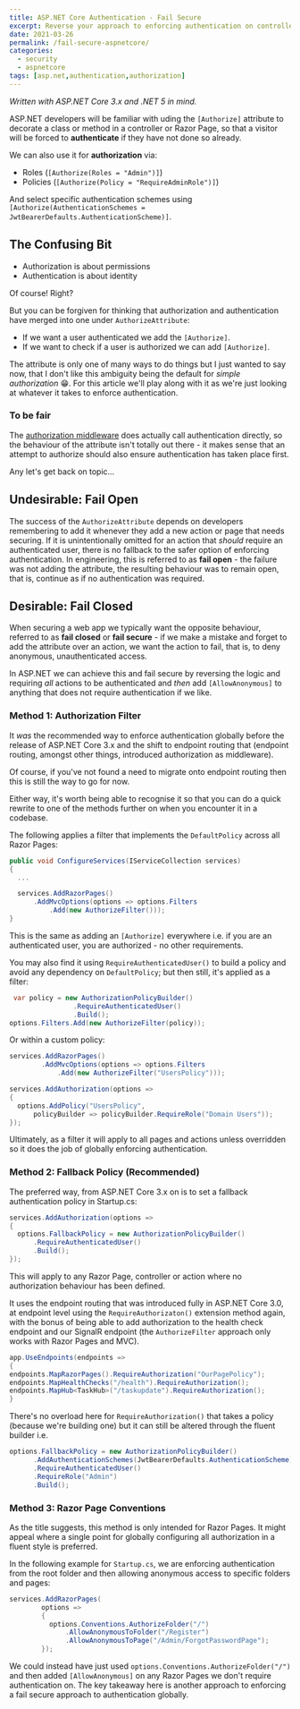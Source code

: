 ```yaml
---
title: ASP.NET Core Authentication - Fail Secure
excerpt: Reverse your approach to enforcing authentication on controllers and Razor Pages with global settings.
date: 2021-03-26
permalink: /fail-secure-aspnetcore/
categories:
  - security
  - aspnetcore
tags: [asp.net,authentication,authorization]
---
```


*Written with ASP.NET Core 3.x and .NET 5 in mind.*

ASP.NET developers will be familiar with uding the `[Authorize]` attribute to decorate a class or method in a controller or Razor Page, so that a visitor will be forced to **authenticate** if they have not done so already.

We can also use it for **authorization** via:

* Roles (`[Authorize(Roles = "Admin")]`)
* Policies (`[Authorize(Policy = "RequireAdminRole")]`)

And select specific authentication schemes using `[Authorize(AuthenticationSchemes = JwtBearerDefaults.AuthenticationScheme)]`.

## The Confusing Bit

* Authorization is about permissions
* Authentication is about identity

Of course! Right?

But you can be forgiven for thinking that authorization and authentication have merged into one under `AuthorizeAttribute`:

* If we want a user authenticated we add the `[Authorize]`.
* If we want to check if a user is authorized we can add  `[Authorize]`.
  
The attribute is only one of many ways to do things but I just wanted to say now, that I don't like this ambiguity being the default for *simple authorization* 😁. For this article we'll play along with it as we're just looking at whatever it takes to enforce authentication.

### To be fair

The [authorization middleware](https://github.com/dotnet/aspnetcore/blob/7e145b1132ebe0bf85765f5ef96d337ff2d790e2/src/Security/Authorization/Policy/src/AuthorizationMiddleware.cs#L70) does actually call authentication directly, so the behaviour of the attribute isn't totally out there - it makes sense that an attempt to authorize should also ensure authentication has taken place first.

Any let's get back on topic...

## Undesirable: Fail Open

The success of the `AuthorizeAttribute` depends on developers remembering to add it whenever they add a new action or page that needs securing. If it is unintentionally omitted for an action that *should* require an authenticated user, there is no fallback to the safer option of enforcing authentication. In engineering, this is referred to as **fail open** - the failure was not adding the attribute, the resulting behaviour was to remain open, that is, continue as if no authentication was required.

## Desirable: Fail Closed

When securing a web app we typically want the opposite behaviour, referred to as **fail closed** or **fail secure** - if we make a mistake and forget to add the attribute over an action, we want the action to fail, that is, to deny anonymous, unauthenticated access.

In ASP.NET we can achieve this and fail secure by reversing the logic and requiring *all* actions to be authenticated and *then* add `[AllowAnonymous]` to anything that does not require authentication if we like.

### Method 1: Authorization Filter

It *was* the recommended way to enforce authentication globally before the release of ASP.NET Core 3.x and the shift to endpoint routing that (endpoint routing, amongst other things, introduced authorization as middleware).

Of course, if you've not found a need to migrate onto endpoint routing then this is still the way to go for now.

Either way, it's  worth being able to recognise it so that you can do a quick rewrite to one of the methods further on when you encounter it in a codebase.

The following applies a filter that implements the `DefaultPolicy` across all Razor Pages:

<!-- TODO
https://github.com/dotnet/aspnetcore/blob/c925f99cddac0df90ed0bc4a07ecda6b054a0b02/src/Mvc/Mvc.Core/src/Authorization/AuthorizeFilter.cs#L156
 -->

```csharp
public void ConfigureServices(IServiceCollection services)
{
  ...

  services.AddRazorPages()
      .AddMvcOptions(options => options.Filters
          .Add(new AuthorizeFilter()));
}
```

This is the same as adding an `[Authorize]` everywhere i.e. if you are an authenticated user, you are authorized - no other requirements.

You may also find it using `RequireAuthenticatedUser()` to build a policy and avoid any dependency on `DefaultPolicy`; but then still, it's applied as a filter:

```csharp
 var policy = new AuthorizationPolicyBuilder()
                .RequireAuthenticatedUser()
                .Build();
options.Filters.Add(new AuthorizeFilter(policy));
```

Or within a custom policy:

```csharp
services.AddRazorPages()
        .AddMvcOptions(options => options.Filters
            .Add(new AuthorizeFilter("UsersPolicy")));

services.AddAuthorization(options =>
{
  options.AddPolicy("UsersPolicy",
      policyBuilder => policyBuilder.RequireRole("Domain Users"));
});
```

Ultimately, as a filter it will apply to all pages and actions unless overridden so it does the job of globally enforcing authentication.

### Method 2: Fallback Policy (Recommended)

The preferred way, from ASP.NET Core 3.x on is to set a fallback authentication policy in Startup.cs:

```csharp
services.AddAuthorization(options =>
{
  options.FallbackPolicy = new AuthorizationPolicyBuilder()
      .RequireAuthenticatedUser()
      .Build();
});
```

This will apply to any Razor Page, controller or action where no authorization behaviour has been defined.

It uses the endpoint routing that was introduced fully in ASP.NET Core 3.0,   at endpoint level using the `RequireAuthorizaton()` extension method again, with the bonus of being able to add authorization to the health check endpoint and our SignalR endpoint (the `AuthorizeFilter` approach only works with Razor Pages and MVC).

```csharp
app.UseEndpoints(endpoints =>
{
endpoints.MapRazorPages().RequireAuthorization("OurPagePolicy");
endpoints.MapHealthChecks("/health").RequireAuthorization();
endpoints.MapHub<TaskHub>("/taskupdate").RequireAuthorization();
}
```

There's no overload here for `RequireAuthorization()` that takes a policy (because we're building one) but it can still be altered through the fluent builder i.e.

```csharp
options.FallbackPolicy = new AuthorizationPolicyBuilder()
      .AddAuthenticationSchemes(JwtBearerDefaults.AuthenticationScheme)
      .RequireAuthenticatedUser()
      .RequireRole("Admin")
      .Build();
```

### Method 3: Razor Page Conventions

As the title suggests, this method is only intended for Razor Pages. It might appeal where a single point for globally configuring all authorization in a fluent style is preferred.

In the following example for `Startup.cs`, we are enforcing authentication from the root folder and then allowing anonymous access to specific folders and pages:

```csharp
services.AddRazorPages(
        options =>
        {
          options.Conventions.AuthorizeFolder("/")
              .AllowAnonymousToFolder("/Register")
              .AllowAnonymousToPage("/Admin/ForgotPasswordPage");
        });
```

We could instead have just used `options.Conventions.AuthorizeFolder("/")` and then added `[AllowAnonymous]` on any Razor Pages we don't require authentication on. The key takeaway here is another approach to enforcing a fail secure approach to authentication globally.

